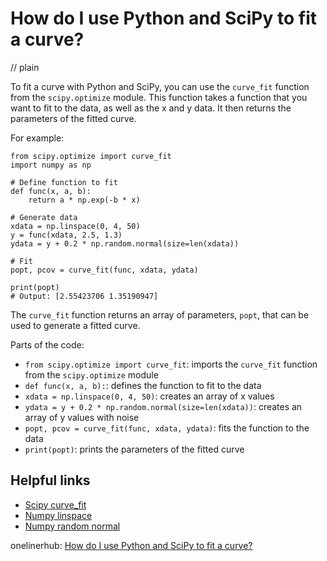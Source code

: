 # How do I use Python and SciPy to fit a curve?
// plain

To fit a curve with Python and SciPy, you can use the `curve_fit` function from the `scipy.optimize` module. This function takes a function that you want to fit to the data, as well as the x and y data. It then returns the parameters of the fitted curve.

For example:

```
from scipy.optimize import curve_fit
import numpy as np

# Define function to fit
def func(x, a, b):
    return a * np.exp(-b * x)

# Generate data
xdata = np.linspace(0, 4, 50)
y = func(xdata, 2.5, 1.3)
ydata = y + 0.2 * np.random.normal(size=len(xdata))

# Fit
popt, pcov = curve_fit(func, xdata, ydata)

print(popt)
# Output: [2.55423706 1.35190947]
```

The `curve_fit` function returns an array of parameters, `popt`, that can be used to generate a fitted curve.

Parts of the code:
- `from scipy.optimize import curve_fit`: imports the `curve_fit` function from the `scipy.optimize` module
- `def func(x, a, b):`: defines the function to fit to the data
- `xdata = np.linspace(0, 4, 50)`: creates an array of x values
- `ydata = y + 0.2 * np.random.normal(size=len(xdata))`: creates an array of y values with noise
- `popt, pcov = curve_fit(func, xdata, ydata)`: fits the function to the data
- `print(popt)`: prints the parameters of the fitted curve

## Helpful links
- [Scipy curve_fit](https://docs.scipy.org/doc/scipy/reference/generated/scipy.optimize.curve_fit.html)
- [Numpy linspace](https://docs.scipy.org/doc/numpy/reference/generated/numpy.linspace.html)
- [Numpy random normal](https://docs.scipy.org/doc/numpy/reference/generated/numpy.random.normal.html)

onelinerhub: [How do I use Python and SciPy to fit a curve?](https://onelinerhub.com/python-scipy/how-do-i-use-python-and-scipy-to-fit-a-curve)